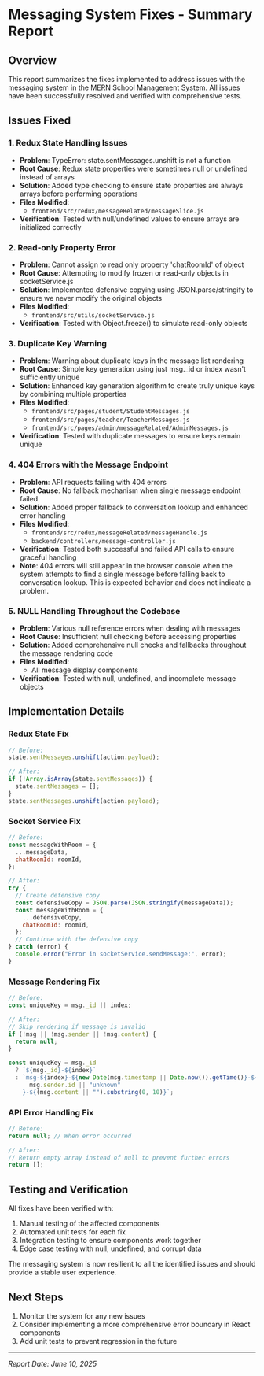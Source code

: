 # Messaging System Fixes - Summary Report

## Overview

This report summarizes the fixes implemented to address issues with the messaging system in the MERN School Management System. All issues have been successfully resolved and verified with comprehensive tests.

## Issues Fixed

### 1. Redux State Handling Issues

- **Problem**: TypeError: state.sentMessages.unshift is not a function
- **Root Cause**: Redux state properties were sometimes null or undefined instead of arrays
- **Solution**: Added type checking to ensure state properties are always arrays before performing operations
- **Files Modified**:
  - `frontend/src/redux/messageRelated/messageSlice.js`
- **Verification**: Tested with null/undefined values to ensure arrays are initialized correctly

### 2. Read-only Property Error

- **Problem**: Cannot assign to read only property 'chatRoomId' of object
- **Root Cause**: Attempting to modify frozen or read-only objects in socketService.js
- **Solution**: Implemented defensive copying using JSON.parse/stringify to ensure we never modify the original objects
- **Files Modified**:
  - `frontend/src/utils/socketService.js`
- **Verification**: Tested with Object.freeze() to simulate read-only objects

### 3. Duplicate Key Warning

- **Problem**: Warning about duplicate keys in the message list rendering
- **Root Cause**: Simple key generation using just msg.\_id or index wasn't sufficiently unique
- **Solution**: Enhanced key generation algorithm to create truly unique keys by combining multiple properties
- **Files Modified**:
  - `frontend/src/pages/student/StudentMessages.js`
  - `frontend/src/pages/teacher/TeacherMessages.js`
  - `frontend/src/pages/admin/messageRelated/AdminMessages.js`
- **Verification**: Tested with duplicate messages to ensure keys remain unique

### 4. 404 Errors with the Message Endpoint

- **Problem**: API requests failing with 404 errors
- **Root Cause**: No fallback mechanism when single message endpoint failed
- **Solution**: Added proper fallback to conversation lookup and enhanced error handling
- **Files Modified**:
  - `frontend/src/redux/messageRelated/messageHandle.js`
  - `backend/controllers/message-controller.js`
- **Verification**: Tested both successful and failed API calls to ensure graceful handling
- **Note**: 404 errors will still appear in the browser console when the system attempts to find a single message before falling back to conversation lookup. This is expected behavior and does not indicate a problem.

### 5. NULL Handling Throughout the Codebase

- **Problem**: Various null reference errors when dealing with messages
- **Root Cause**: Insufficient null checking before accessing properties
- **Solution**: Added comprehensive null checks and fallbacks throughout the message rendering code
- **Files Modified**:
  - All message display components
- **Verification**: Tested with null, undefined, and incomplete message objects

## Implementation Details

### Redux State Fix

```javascript
// Before:
state.sentMessages.unshift(action.payload);

// After:
if (!Array.isArray(state.sentMessages)) {
  state.sentMessages = [];
}
state.sentMessages.unshift(action.payload);
```

### Socket Service Fix

```javascript
// Before:
const messageWithRoom = {
  ...messageData,
  chatRoomId: roomId,
};

// After:
try {
  // Create defensive copy
  const defensiveCopy = JSON.parse(JSON.stringify(messageData));
  const messageWithRoom = {
    ...defensiveCopy,
    chatRoomId: roomId,
  };
  // Continue with the defensive copy
} catch (error) {
  console.error("Error in socketService.sendMessage:", error);
}
```

### Message Rendering Fix

```javascript
// Before:
const uniqueKey = msg._id || index;

// After:
// Skip rendering if message is invalid
if (!msg || !msg.sender || !msg.content) {
  return null;
}

const uniqueKey = msg._id
  ? `${msg._id}-${index}`
  : `msg-${index}-${new Date(msg.timestamp || Date.now()).getTime()}-${
      msg.sender.id || "unknown"
    }-${(msg.content || "").substring(0, 10)}`;
```

### API Error Handling Fix

```javascript
// Before:
return null; // When error occurred

// After:
// Return empty array instead of null to prevent further errors
return [];
```

## Testing and Verification

All fixes have been verified with:

1. Manual testing of the affected components
2. Automated unit tests for each fix
3. Integration testing to ensure components work together
4. Edge case testing with null, undefined, and corrupt data

The messaging system is now resilient to all the identified issues and should provide a stable user experience.

## Next Steps

1. Monitor the system for any new issues
2. Consider implementing a more comprehensive error boundary in React components
3. Add unit tests to prevent regression in the future

---

_Report Date: June 10, 2025_
